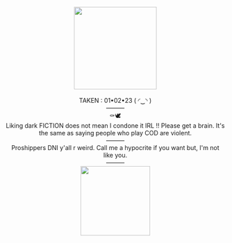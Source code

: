 <div align="center"> <br />
  <img src="https://file.garden/ZlTvQTBYblwbIgy5/ca6da52e628d480cc03b848ab9e952fb.webp" "width="190" height="190"> <br />
  <br />
  TAKEN : 01•02•23 (⁠ ⁠◜⁠‿⁠◝⁠ ⁠) <br />
——— <br />
  ⚰️🕊️ <br />
  Liking dark FICTION does not mean I condone it IRL !! Please get a brain. It's the same as saying people who play COD are violent. <br />
 ——— <br />
  Proshippers DNI y'all r weird. Call me a hypocrite if you want but, I'm not like you. <br />
  ——— <br />
  <img src="https://file.garden/ZlTvQTBYblwbIgy5/1859df67e99ca81a96ac66127d9fb4a6.webp" "width="100" height="160"> <br />
</div>
